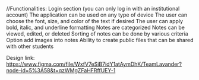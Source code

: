 //Functionalities:
Login section (you can only log in with an institutional account)
The application can be used on any type of device
The user can choose the font, size, and color of the text if desired
The user can apply bold, italic, and underline formatting
Notes are categorized
Notes can be viewed, edited, or deleted
Sorting of notes can be done by various criteria 
Option add images into notes
Ability to create public files that can be shared with other students

Design link: https://www.figma.com/file/WxfV7eSiB7idY1atAymDhK/TeamLavander?node-id=5%3A58&t=qzWMgZFaHFRffUEY-1
